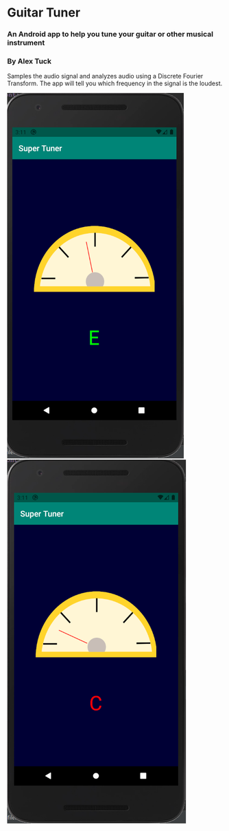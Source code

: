 # Guitar Tuner
### An Android app to help you tune your guitar or other musical instrument
### By Alex Tuck

Samples the audio signal and analyzes audio using a Discrete Fourier Transform. The app will tell you which frequency in the signal is the loudest.

![alt text](Images/good-E.PNG "That E look pretty good!")
![alt text](Images/bad-C.PNG "That C is flat!")

